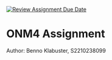 [![Review Assignment Due Date](https://classroom.github.com/assets/deadline-readme-button-24ddc0f5d75046c5622901739e7c5dd533143b0c8e959d652212380cedb1ea36.svg)](https://classroom.github.com/a/FqCR3IfQ)
# ONM4 Assignment
Author: Benno Klabuster, S2210238099